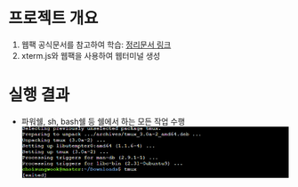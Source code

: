 # 프로젝트 개요
1. 웹팩 공식문서를 참고하여 학습: [정리문서 링크](./documentation.md)
2. xterm.js와 웹팩을 사용하여 웹터미널 생성

# 실행 결과
* 파워쉘, sh, bash쉘 등 쉘에서 하는 모든 작업 수행
![](./imgs/실행결과.png)